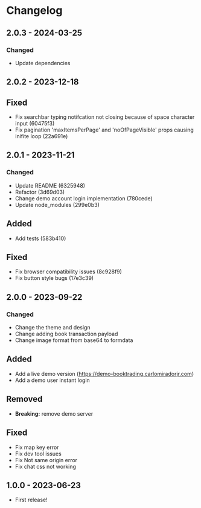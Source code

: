 # Changelog

## 2.0.3 - 2024-03-25

### Changed

- Update dependencies

## 2.0.2 - 2023-12-18

## Fixed

- Fix searchbar typing notifcation not closing because of space character input (60475f3)
- Fix pagination 'maxItemsPerPage' and 'noOfPageVisible' props causing inifite loop (22a691e)

## 2.0.1 - 2023-11-21

### Changed

- Update README (6325948)
- Refactor (3d69d03)
- Change demo account login implementation (780cede)
- Update node_modules (299e0b3)

## Added

- Add tests (583b410)

## Fixed

- Fix browser compatibility issues (8c928f9)
- Fix button style bugs (17e3c39)

## 2.0.0 - 2023-09-22

### Changed

- Change the theme and design
- Change adding book transaction payload
- Change image format from base64 to formdata

## Added

- Add a live demo version (https://demo-booktrading.carlomiradorjr.com)
- Add a demo user instant login

## Removed

- **Breaking:** remove demo server

## Fixed

- Fix map key error
- Fix dev tool issues
- Fix Not same origin error
- Fix chat css not working

## 1.0.0 - 2023-06-23

- First release!
